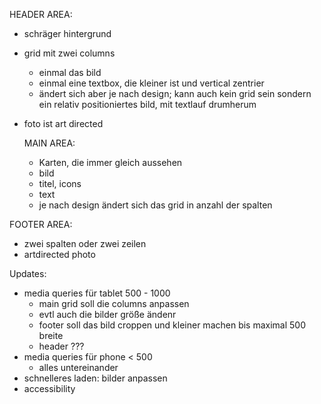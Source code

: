 HEADER AREA:
- schräger hintergrund
- grid mit zwei columns
  - einmal das bild
  - einmal eine textbox, die kleiner ist und vertical zentrier
  - ändert sich aber je nach design; kann auch kein grid sein sondern ein relativ positioniertes bild, mit textlauf drumherum
- foto ist art directed

  MAIN AREA:
  - Karten, die immer gleich aussehen
  - bild
  - titel, icons
  - text
  - je nach design ändert sich das grid in anzahl der spalten

FOOTER AREA:
- zwei spalten oder zwei zeilen
- artdirected photo



Updates:
- media queries für tablet 500 - 1000
  - main grid soll die columns anpassen
  - evtl auch die bilder größe ändenr
  - footer soll das bild croppen und kleiner machen bis maximal 500 breite
  - header ???
- media queries für phone < 500
  - alles untereinander
- schnelleres laden: bilder anpassen
- accessibility
